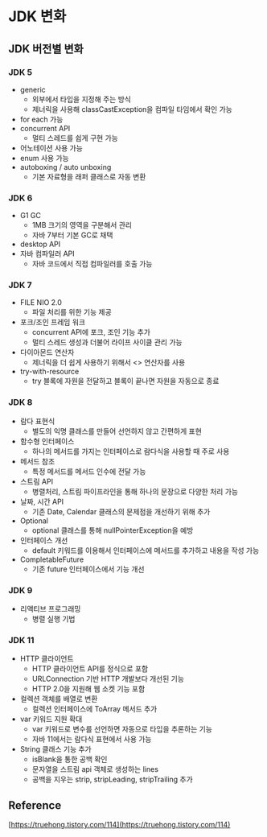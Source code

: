 # JDK 변화

## JDK 버전별 변화

### JDK 5

- generic
    - 외부에서 타입을 지정해 주는 방식
    - 제너릭을 사용해 classCastException을 컴파일 타임에서 확인 가능
- for each 가능
- concurrent API
    - 멀티 스레드를 쉽게 구현 가능
- 어노테이션 사용 가능
- enum 사용 가능
- autoboxing / auto unboxing
    - 기본 자료형을 래퍼 클래스로 자동 변환

### JDK 6

- G1 GC
    - 1MB 크기의 영역을 구분해서 관리
    - 자바 7부터 기본 GC로 채택
- desktop API
- 자바 컴파일러 API
    - 자바 코드에서 직접 컴파일러를 호출 가능

### JDK 7

- FILE NIO 2.0
    - 파일 처리를 위한 기능 제공
- 포크/조인 프레임 워크
    - concurrent API에 포크, 조인 기능 추가
    - 멀티 스레드 생성과 더불어 라이프 사이클 관리 가능
- 다이아몬드 연산자
    - 제너릭을 더 쉽게 사용하기 위해서 <> 연산자를 사용
- try-with-resource
    - try 블록에 자원을 전달하고 블록이 끝나면 자원을 자동으로 종료

### JDK 8

- 람다 표현식
    - 별도의 익명 클래스를 만들어 선언하지 않고 간편하게 표현
- 함수형 인터페이스
    - 하나의 메서드를 가지는 인터페이스로 람다식을 사용할 때 주로 사용
- 메서드 참조
    - 특정 메서드를 메서드 인수에 전달 가능
- 스트림 API
    - 병렬처리, 스트림 파이프라인을 통해 하나의 문장으로 다양한 처리 가능
- 날짜, 시간 API
    - 기존 Date, Calendar 클래스의 문제점을 개선하기 위해 추가
- Optional
    - optional 클래스를 통해 nullPointerException을 예방
- 인터페이스 개선
    - default 키워드를 이용해서 인터페이스에 메서드를 추가하고 내용을 작성 가능
- CompletableFuture
    - 기존 future 인터페이스에서 기능 개선

### JDK 9

- 리액티브 프로그래밍
    - 병렬 실행 기법

### JDK 11

- HTTP 클라이언트
    - HTTP 클라이언트 API를 정식으로 포함
    - URLConnection 기반 HTTP 개발보다 개선된 기능
    - HTTP 2.0을 지원해 웹 소켓 기능 포함
- 컬렉션 객체를 배열로 변환
    - 컬렉션 인터페이스에 ToArray 메서드 추가
- var 키워드 지원 확대
    - var 키워드로 변수를 선언하면 자동으로 타입을 추론하는 기능
    - 자바 11에서는 람다식 표현에서 사용 가능
- String 클래스 기능 추가
    - isBlank을 통한 공백 확인
    - 문자열을 스트림 api 객체로 생성하는 lines
    - 공백을 지우는 strip, stripLeading, stripTrailing 추가

## Reference

[https://truehong.tistory.com/114](https://truehong.tistory.com/114)